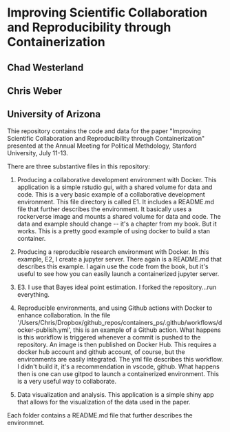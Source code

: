 # Improving Scientific Collaboration and Reproducibility through Containerization
## Chad Westerland
## Chris Weber
## University of Arizona

Thie repository contains the code and data for the paper "Improving Scientific Collaboration and Reproducibility through Containerization" presented at the Annual Meeting for Political Methdology, Stanford University, July 11-13. 

There are three substantive files in this repository:

1) Producing a collaborative development environment with Docker. This application is a simple rstudio gui, with a shared volume for data and code. This is a very basic example of a collaborative development environment. This file directory is called E1. It includes a README.md file that further describes the environment. It basically uses a rockerverse image and mounts a shared volume for data and code. The data and example should change -- it's a chapter from my book. But it works. This is a pretty good example of using docker to build a stan container.


2) Producing a reproducible research environment with Docker. In this example, E2, I create a jupyter server. There again is a README.md that describes this example. I again use the code from the book, but it's useful to see how you can easily launch a containerized jupyter server.

3) E3.  I use that Bayes ideal point estimation. I forked the repository...run everything. 

4) Reproducible environments, and using Github actions with Docker to enhance collaboration. In the file '/Users/Chris/Dropbox/github_repos/containers_ps/.github/workflows/docker-publish.yml', this is an example of a Github action. What happens is this workflow is triggered whenever a commit is pushed to the repository. An image is then published on Docker Hub. This requires a docker hub account and github account, of course, but the environments are easily integrated. The yml file describes this workflow. I didn't build it, it's a recommendation in vscode, github. What happens then is one can use gitpod to launch a containerized environment. This is a very useful way to collaborate.  


5) Data visualization and analysis. This application is a simple shiny app that allows for the visualization of the data used in the paper.

Each folder contains a README.md file that further describes the environmnet.



